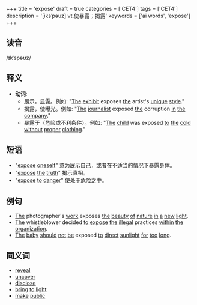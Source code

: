 +++
title = 'expose'
draft = true
categories = ['CET4']
tags = ['CET4']
description = '[iksˈpəuz] vt.使暴露；揭露'
keywords = ['ai words', 'expose']
+++

## 读音
/ɪkˈspəʊz/

## 释义
- **动词**: 
    - 展示，显露。例如: "[The](/zh/post/the/) [exhibit](/zh/post/exhibit/) exposes [the](/zh/post/the/) artist's [unique](/zh/post/unique/) [style](/zh/post/style/)."
    - 揭露，使曝光。例如: "[The](/zh/post/the/) [journalist](/zh/post/journalist/) exposed [the](/zh/post/the/) corruption [in](/zh/post/in/) [the](/zh/post/the/) [company](/zh/post/company/)."
    - 暴露于（危险或不利条件）。例如: "[The](/zh/post/the/) [child](/zh/post/child/) was exposed [to](/zh/post/to/) [the](/zh/post/the/) [cold](/zh/post/cold/) [without](/zh/post/without/) [proper](/zh/post/proper/) [clothing](/zh/post/clothing/)."

## 短语
- "[expose](/zh/post/expose/) [oneself](/zh/post/oneself/)" 意为展示自己，或者在不适当的情况下暴露身体。
- "[expose](/zh/post/expose/) [the](/zh/post/the/) [truth](/zh/post/truth/)" 揭示真相。
- "[expose](/zh/post/expose/) [to](/zh/post/to/) [danger](/zh/post/danger/)" 使处于危险之中。

## 例句
- [The](/zh/post/the/) photographer's [work](/zh/post/work/) exposes [the](/zh/post/the/) [beauty](/zh/post/beauty/) [of](/zh/post/of/) [nature](/zh/post/nature/) [in](/zh/post/in/) [a](/zh/post/a/) [new](/zh/post/new/) [light](/zh/post/light/).
- [The](/zh/post/the/) whistleblower decided [to](/zh/post/to/) [expose](/zh/post/expose/) [the](/zh/post/the/) [illegal](/zh/post/illegal/) practices [within](/zh/post/within/) [the](/zh/post/the/) [organization](/zh/post/organization/).
- [The](/zh/post/the/) [baby](/zh/post/baby/) [should](/zh/post/should/) [not](/zh/post/not/) [be](/zh/post/be/) exposed [to](/zh/post/to/) [direct](/zh/post/direct/) [sunlight](/zh/post/sunlight/) [for](/zh/post/for/) [too](/zh/post/too/) [long](/zh/post/long/).

## 同义词
- [reveal](/zh/post/reveal/)
- [uncover](/zh/post/uncover/)
- [disclose](/zh/post/disclose/)
- [bring](/zh/post/bring/) [to](/zh/post/to/) [light](/zh/post/light/)
- [make](/zh/post/make/) [public](/zh/post/public/)
